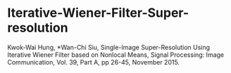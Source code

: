 # Iterative-Wiener-Filter-Super-resolution
 Kwok-Wai Hung, *Wan-Chi Siu, Single-Image Super-Resolution Using Iterative Wiener Filter based on Nonlocal Means, Signal Processing: Image Communication, Vol. 39, Part A, pp 26-45, November 2015.
